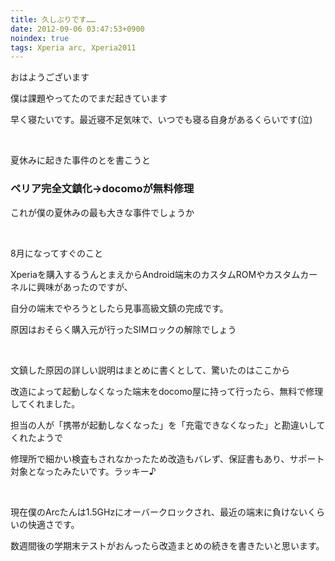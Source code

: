 ```yaml
---
title: 久しぶりです……
date: 2012-09-06 03:47:53+0900
noindex: true
tags: Xperia arc, Xperia2011
---
```

<p>おはようございます</p>
<p>僕は課題やってたのでまだ起きています</p>
<p>早く寝たいです。最近寝不足気味で、いつでも寝る自身があるくらいです(泣)</p>
<p>&nbsp;</p>
<p>夏休みに起きた事件のとを書こうと</p>
<h3>ペリア完全文鎮化→docomoが無料修理</h3>
<p>これが僕の夏休みの最も大きな事件でしょうか</p>
<p>&nbsp;</p>
<p>8月になってすぐのこと</p>
<p>Xperiaを購入するうんとまえからAndroid端末のカスタムROMやカスタムカーネルに興味があったのですが、</p>
<p>自分の端末でやろうとしたら見事高級文鎮の完成です。</p>
<p>原因はおそらく購入元が行ったSIMロックの解除でしょう</p>
<p>&nbsp;</p>
<p>文鎮した原因の詳しい説明はまとめに書くとして、驚いたのはここから</p>
<p>改造によって起動しなくなった端末をdocomo屋に持って行ったら、無料で修理してくれました。</p>
<p>担当の人が「携帯が起動しなくなった」を「充電できなくなった」と勘違いしてくれたようで</p>
<p>修理所で細かい検査もされなかったため改造もバレず、保証書もあり、サポート対象となったみたいです。ラッキー♪</p>
<p>&nbsp;</p>
<p>現在僕のArcたんは1.5GHzにオーバークロックされ、最近の端末に負けないくらいの快適さです。</p>
<p>数週間後の学期末テストがおんったら改造まとめの続きを書きたいと思います。</p>
